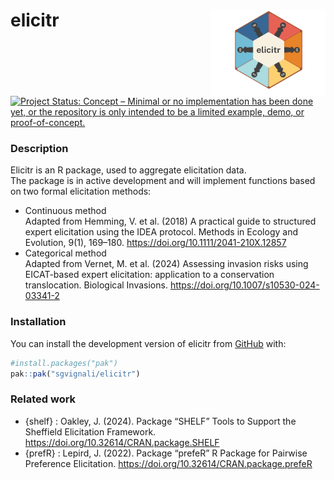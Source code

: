 
<!-- README.md is generated from README.Rmd. Please edit the .rmd file and then use devtools::build_readme() to update the md file -->

# elicitr <a href=""><img src="man/figures/logo.png" height="138" align="right" alt = "">

<!-- badges: start -->

[![Project Status: Concept – Minimal or no implementation has been done
yet, or the repository is only intended to be a limited example, demo,
or
proof-of-concept.](https://www.repostatus.org/badges/latest/concept.svg)](https://www.repostatus.org/#concept)
<!-- badges: end -->

### Description

Elicitr is an R package, used to aggregate elicitation data.  
The package is in active development and will implement functions based
on two formal elicitation methods:

- Continuous method  
  Adapted from Hemming, V. et al. (2018) A practical guide to structured
  expert elicitation using the IDEA protocol. Methods in Ecology and
  Evolution, 9(1), 169–180. <https://doi.org/10.1111/2041-210X.12857>
- Categorical method  
  Adapted from Vernet, M. et al. (2024) Assessing invasion risks using
  EICAT-based expert elicitation: application to a conservation
  translocation. Biological Invasions.
  <https://doi.org/10.1007/s10530-024-03341-2>

### Installation

You can install the development version of elicitr from
[GitHub](https://github.com/) with:

``` r
#install.packages("pak")
pak::pak("sgvignali/elicitr")
```

### Related work

- {shelf} : Oakley, J. (2024). Package “SHELF” Tools to Support the
  Sheffield Elicitation Framework.
  <https://doi.org/10.32614/CRAN.package.SHELF>
- {prefR} : Lepird, J. (2022). Package “prefeR” R Package for Pairwise
  Preference Elicitation. <https://doi.org/10.32614/CRAN.package.prefeR>
